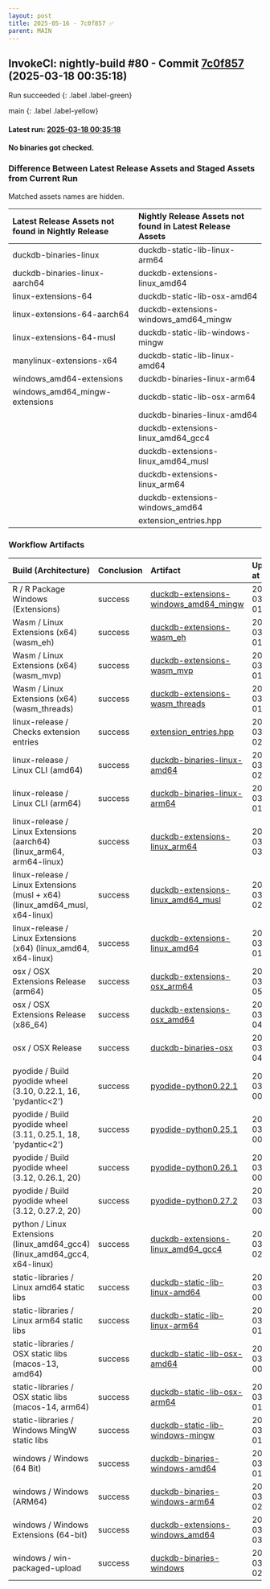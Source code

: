 ```yaml
---
layout: post
title: 2025-05-16 - 7c0f857 ✅
parent: MAIN
---
```



## InvokeCI: nightly-build #80 - Commit [7c0f857](https://github.com/duckdb/duckdb/actions/runs/13912724954) (2025-03-18 00:35:18)
 Run succeeded
{: .label .label-green}

main
{: .label .label-yellow}

#### Latest run: [ 2025-03-18 00:35:18 ](https://github.com/duckdb/duckdb/actions/runs/13912724954)

#### No binaries got checked.


### Difference Between Latest Release Assets and Staged Assets from Current Run
Matched assets names are hidden.

| Latest Release Assets not found in Nightly Release   | Nightly Release Assets not found in Latest Release Assets   |
|:-----------------------------------------------------|:------------------------------------------------------------|
| duckdb-binaries-linux                                | duckdb-static-lib-linux-arm64                               |
| duckdb-binaries-linux-aarch64                        | duckdb-extensions-linux_amd64                               |
| linux-extensions-64                                  | duckdb-static-lib-osx-amd64                                 |
| linux-extensions-64-aarch64                          | duckdb-extensions-windows_amd64_mingw                       |
| linux-extensions-64-musl                             | duckdb-static-lib-windows-mingw                             |
| manylinux-extensions-x64                             | duckdb-static-lib-linux-amd64                               |
| windows_amd64-extensions                             | duckdb-binaries-linux-arm64                                 |
| windows_amd64_mingw-extensions                       | duckdb-static-lib-osx-arm64                                 |
|                                                      | duckdb-binaries-linux-amd64                                 |
|                                                      | duckdb-extensions-linux_amd64_gcc4                          |
|                                                      | duckdb-extensions-linux_amd64_musl                          |
|                                                      | duckdb-extensions-linux_arm64                               |
|                                                      | duckdb-extensions-windows_amd64                             |
|                                                      | extension_entries.hpp                                       |

### Workflow Artifacts

| Build (Architecture)                                                        | Conclusion   | Artifact                                                                                                                | Uploaded at         |
|:----------------------------------------------------------------------------|:-------------|:------------------------------------------------------------------------------------------------------------------------|:--------------------|
| R / R Package Windows (Extensions)                                          | success      | [duckdb-extensions-windows_amd64_mingw](https://github.com/duckdb/duckdb/actions/runs/13912724954/artifacts/2769316858) | 2025-03-18 01:52:30 |
| Wasm / Linux Extensions (x64) (wasm_eh)                                     | success      | [duckdb-extensions-wasm_eh](https://github.com/duckdb/duckdb/actions/runs/13912724954/artifacts/2769175736)             | 2025-03-18 01:12:06 |
| Wasm / Linux Extensions (x64) (wasm_mvp)                                    | success      | [duckdb-extensions-wasm_mvp](https://github.com/duckdb/duckdb/actions/runs/13912724954/artifacts/2769197312)            | 2025-03-18 01:18:48 |
| Wasm / Linux Extensions (x64) (wasm_threads)                                | success      | [duckdb-extensions-wasm_threads](https://github.com/duckdb/duckdb/actions/runs/13912724954/artifacts/2769199077)        | 2025-03-18 01:19:20 |
| linux-release / Checks extension entries                                    | success      | [extension_entries.hpp](https://github.com/duckdb/duckdb/actions/runs/13912724954/artifacts/2769416165)                 | 2025-03-18 02:22:24 |
| linux-release / Linux CLI (amd64)                                           | success      | [duckdb-binaries-linux-amd64](https://github.com/duckdb/duckdb/actions/runs/13912724954/artifacts/2769406945)           | 2025-03-18 02:19:52 |
| linux-release / Linux CLI (arm64)                                           | success      | [duckdb-binaries-linux-arm64](https://github.com/duckdb/duckdb/actions/runs/13912724954/artifacts/2769298614)           | 2025-03-18 01:47:07 |
| linux-release / Linux Extensions (aarch64) (linux_arm64, arm64-linux)       | success      | [duckdb-extensions-linux_arm64](https://github.com/duckdb/duckdb/actions/runs/13912724954/artifacts/2769593962)         | 2025-03-18 03:11:37 |
| linux-release / Linux Extensions (musl + x64) (linux_amd64_musl, x64-linux) | success      | [duckdb-extensions-linux_amd64_musl](https://github.com/duckdb/duckdb/actions/runs/13912724954/artifacts/2769546418)    | 2025-03-18 02:58:06 |
| linux-release / Linux Extensions (x64) (linux_amd64, x64-linux)             | success      | [duckdb-extensions-linux_amd64](https://github.com/duckdb/duckdb/actions/runs/13912724954/artifacts/2769208799)         | 2025-03-18 01:22:18 |
| osx / OSX Extensions Release (arm64)                                        | success      | [duckdb-extensions-osx_arm64](https://github.com/duckdb/duckdb/actions/runs/13912724954/artifacts/2769951591)           | 2025-03-18 05:01:34 |
| osx / OSX Extensions Release (x86_64)                                       | success      | [duckdb-extensions-osx_amd64](https://github.com/duckdb/duckdb/actions/runs/13912724954/artifacts/2769919471)           | 2025-03-18 04:50:21 |
| osx / OSX Release                                                           | success      | [duckdb-binaries-osx](https://github.com/duckdb/duckdb/actions/runs/13912724954/artifacts/2769806816)                   | 2025-03-18 04:14:49 |
| pyodide / Build pyodide wheel (3.10, 0.22.1, 16, 'pydantic<2')              | success      | [pyodide-python0.22.1](https://github.com/duckdb/duckdb/actions/runs/13912724954/artifacts/2769104776)                  | 2025-03-18 00:52:13 |
| pyodide / Build pyodide wheel (3.11, 0.25.1, 18, 'pydantic<2')              | success      | [pyodide-python0.25.1](https://github.com/duckdb/duckdb/actions/runs/13912724954/artifacts/2769098986)                  | 2025-03-18 00:50:45 |
| pyodide / Build pyodide wheel (3.12, 0.26.1, 20)                            | success      | [pyodide-python0.26.1](https://github.com/duckdb/duckdb/actions/runs/13912724954/artifacts/2769100740)                  | 2025-03-18 00:51:11 |
| pyodide / Build pyodide wheel (3.12, 0.27.2, 20)                            | success      | [pyodide-python0.27.2](https://github.com/duckdb/duckdb/actions/runs/13912724954/artifacts/2769100855)                  | 2025-03-18 00:51:12 |
| python / Linux Extensions (linux_amd64_gcc4) (linux_amd64_gcc4, x64-linux)  | success      | [duckdb-extensions-linux_amd64_gcc4](https://github.com/duckdb/duckdb/actions/runs/13912724954/artifacts/2769501657)    | 2025-03-18 02:45:41 |
| static-libraries / Linux amd64 static libs                                  | success      | [duckdb-static-lib-linux-amd64](https://github.com/duckdb/duckdb/actions/runs/13912724954/artifacts/2769127199)         | 2025-03-18 00:58:27 |
| static-libraries / Linux arm64 static libs                                  | success      | [duckdb-static-lib-linux-arm64](https://github.com/duckdb/duckdb/actions/runs/13912724954/artifacts/2769133250)         | 2025-03-18 01:00:15 |
| static-libraries / OSX static libs (macos-13, amd64)                        | success      | [duckdb-static-lib-osx-amd64](https://github.com/duckdb/duckdb/actions/runs/13912724954/artifacts/2769113560)           | 2025-03-18 00:54:35 |
| static-libraries / OSX static libs (macos-14, arm64)                        | success      | [duckdb-static-lib-osx-arm64](https://github.com/duckdb/duckdb/actions/runs/13912724954/artifacts/2769145355)           | 2025-03-18 01:03:40 |
| static-libraries / Windows MingW static libs                                | success      | [duckdb-static-lib-windows-mingw](https://github.com/duckdb/duckdb/actions/runs/13912724954/artifacts/2769262647)       | 2025-03-18 01:37:08 |
| windows / Windows (64 Bit)                                                  | success      | [duckdb-binaries-windows-amd64](https://github.com/duckdb/duckdb/actions/runs/13912724954/artifacts/2769212191)         | 2025-03-18 01:23:13 |
| windows / Windows (ARM64)                                                   | success      | [duckdb-binaries-windows-arm64](https://github.com/duckdb/duckdb/actions/runs/13912724954/artifacts/2769361109)         | 2025-03-18 02:06:31 |
| windows / Windows Extensions (64-bit)                                       | success      | [duckdb-extensions-windows_amd64](https://github.com/duckdb/duckdb/actions/runs/13912724954/artifacts/2769691387)       | 2025-03-18 03:39:28 |
| windows / win-packaged-upload                                               | success      | [duckdb-binaries-windows](https://github.com/duckdb/duckdb/actions/runs/13912724954/artifacts/2769363513)               | 2025-03-18 02:07:19 |
